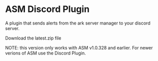 # ASM Discord Plugin
A plugin that sends alerts from the ark server manager to your discord server.

Download the latest.zip file

NOTE: this version only works with ASM v1.0.328 and earlier. For newer verions of ASM use the Discord Plugin.

